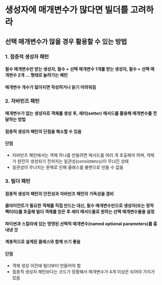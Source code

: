 # 생성자에 매개변수가 많다면 빌더를 고려하라
## 선택 매개변수가 많을 경우 활용할 수 있는 방법
### 1. 점층적 생성자 패턴
#### 필수 매개변수만 받는 생성자, 필수 + 선택 매개변수 1개를 받는 생성자, 필수 + 선택 매개변수 2개 ... 형태로 늘려가는 패턴
#### 매개변수 개수가 많아지면 작성하거나 읽기 어려워짐
### 2. 자바빈즈 패턴
#### 매개변수가 없는 생성자로 객체를 생성 후, 세터(setter) 메서드를 활용해 매개변수를 전달하는 방법
#### 점층적 생성자 패턴의 단점을 해소할 수 있음
#### 단점
- 자바빈즈 패턴에서는 객체 하나를 만들려면 메서드를 여러 개 호출해야 하며, 객체가 완전히 생성되기 전까지는 일관성(consistency)이 무너진 상태
- 일관성이 무너지는 문제로 인해 클래스를 불변으로 만들 수 없음
### 3. 빌더 패턴
#### 점층적 생성자 패턴의 안전성과 자바빈즈 패턴의 가독성을 겸비
#### 클라이언트가 필요한 객체를 직접 만드는 대신, 필수 매개변수만으로 생성자(또는 정적 팩터리)를 호출해 빌더 객체를 얻은 후 세터 메서드들로 원하는 선택 매개변수들을 설정
#### 파이썬과 스칼라에 있는 명명된 선택적 매개변수(named optional parameters)를 흉내낸 것
#### 계층적으로 설계된 클래스와 함께 쓰기 좋음
#### 단점
- 객체 생성 이전에 빌더부터 만들어야 함
- 점층적 생성자 패턴보다는 코드가 장황해서 매개변수가 4개 이상은 되어야 가치가 있음
